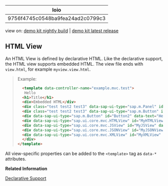 <!-- loio9756f4745c0548ba9fea24ad2c0799c3 -->

| loio |
| -----|
| 9756f4745c0548ba9fea24ad2c0799c3 |

<div id="loio">

view on: [demo kit nightly build](https://openui5nightly.hana.ondemand.com/#/topic/9756f4745c0548ba9fea24ad2c0799c3) | [demo kit latest release](https://openui5.hana.ondemand.com/#/topic/9756f4745c0548ba9fea24ad2c0799c3)</div>

## HTML View

An HTML View is defined by declarative HTML. Like the declarative support, the HTML view supports embedded HTML. The view file ends with `view.html`, for example `myview.view.html`.

> Example:  
> ``` html
>   <template data-controller-name="example.mvc.test">
>    Hello
>   <h1>Title</h1>
>   <div>Embedded HTML</div>
>   <div class="test test2 test3" data-sap-ui-type="sap.m.Panel" id="myPanel">
>   <div class="test test2 test3" data-sap-ui-type="sap.m.Button" id="Button1" data-text="Hello World" data-press="doIt"></div>
>   <div data-sap-ui-type="sap.m.Button" id="Button2" data-text="Hello"></div>
>   <div data-sap-ui-type="sap.ui.core.mvc.HTMLView" id="MyHTMLView" data-view-name="example.mvc.test2"></div>
>   <div data-sap-ui-type="sap.ui.core.mvc.JSView" id="MyJSView" data-view-name="example.mvc.test2"></div>
>   <div data-sap-ui-type="sap.ui.core.mvc.JSONView" id="MyJSONView" data-view-name="example.mvc.test2"></div>
>   <div data-sap-ui-type="sap.ui.core.mvc.XMLView" id="MyXMLView" data-view-name="example.mvc.test2"></div>
>   </div>
> </template>
> ```

All view-specific properties can be added to the `<template>` tag as `data-*` attributes.

**Related Information**  


[Declarative Support](Declarative_Support_91f1301.md)

